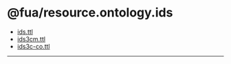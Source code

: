 # @fua/resource.ontology.ids

- [ids.ttl](data/ids/ids.ttl)
- [ids3cm.ttl](data/ids3cm/ids3cm.ttl)
- [ids3c-co.ttl](data/ids3c-co/ids3c-co.ttl)

---
